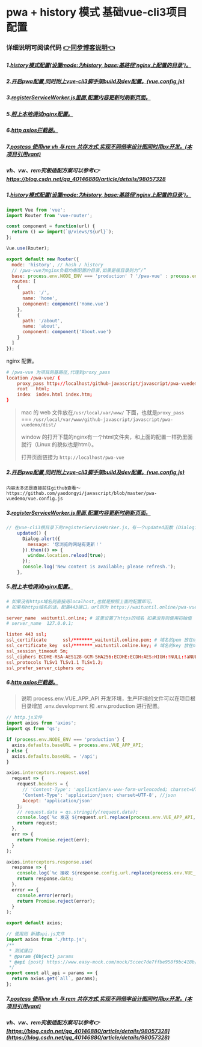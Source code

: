 <!--
 * @Author: yaodongyi
 * @Date: 2019-08-24 14:46:54
 * @Description: 基础vue-cli3项目配置
 -->

# pwa + history 模式 基础vue-cli3项目配置

### 详细说明可阅读代码 [👉同步博客说明👈](https://blog.csdn.net/qq_40146880/article/details/100078805)

##### 1.[history模式配置(设置mode:为history, base:基路径'nginx上配置的目录')。](./src/router.js)
##### 2.[开启pwa配置,同时附上vue-cli3脚手架build及dev配置。(vue.config,js)](./vue.config.js)
##### 3.[registerServiceWorker.js里面,配置内容更新时刷新页面。](./src/registerServiceWorker.js)
##### 5.[附上本地调试nginx配置。](./nginx.conf)

##### 6.[http axios拦截器。](./src/utils/http.js)
##### 7.[postcss 使用vw vh 与 rem 共存方式,实现不同倍率设计图同时用px开发。(本项目引用vant)](./postcss.config.js)
##### vh、vw、rem究极适配方案可以参考👉 https://blog.csdn.net/qq_40146880/article/details/98057328

##### 1.[history模式配置(设置mode:为history, base:基路径'nginx上配置的目录')。](https://github.com/yaodongyi/javascript/blob/master/pwa-vuedemo/src/router.js)
```javascript
import Vue from 'vue';
import Router from 'vue-router';

const component = function(url) {
  return () => import(`@/views/${url}`);
};

Vue.use(Router);

export default new Router({
  mode: 'history', // hash / history
  // /pwa-vue为nginx负载均衡配置的目录,如果是根目录则为“/”
  base: process.env.NODE_ENV === 'production' ? '/pwa-vue' : process.env.BASE_URL, 
  routes: [
    {
      path: '/',
      name: 'home',
      component: component('Home.vue')
    },
    {
      path: '/about',
      name: 'about',
      component: component('About.vue')
    }
  ]
});
```
nginx 配置。
```conf
# /pwa-vue 为项目的基路径,代理到proxy_pass
location /pwa-vue/ {
    proxy_pass http://localhost/github-javascript/javascript/pwa-vuedemo/dist/; # 放在nginx上的目录
    root   html;
    index  index.html index.htm;
}
```
> mac 的 web 文件放在`/usr/local/var/www/` 下面，也就是`proxy_pass` === `/usr/local/var/www/github-javascript/javascript/pwa-vuedemo/dist/`    
> 
> window 的打开下载的nginx有一个html文件夹，和上面的配置一样扔里面就行（Linux 的貌似也是html）。    
> 
> 打开页面链接为 `http://localhost/pwa-vue`    


##### 2.[开启pwa配置,同时附上vue-cli3脚手架build及dev配置。(vue.config,js)](https://github.com/yaodongyi/javascript/blob/master/pwa-vuedemo/vue.config.js)
```
内容太多还是直接前往github查看～
https://github.com/yaodongyi/javascript/blob/master/pwa-vuedemo/vue.config.js
```
##### 3.[registerServiceWorker.js里面,配置内容更新时刷新页面。](https://github.com/yaodongyi/javascript/blob/master/pwa-vuedemo/src/registerServiceWorker.js)
```javascript
// 在vue-cli3根目录下的registerServiceWorker.js，有一个updated函数 (Dialog为vant的弹出框)
    updated() {
      Dialog.alert({
        message: '您浏览的网站有更新！'
      }).then(() => {
        window.location.reload(true);
      });
      console.log('New content is available; please refresh.');
    },
```
##### 5.[附上本地调试nginx配置。](https://github.com/yaodongyi/javascript/blob/master/pwa-vuedemo/nginx.conf)
```conf
# 如果没有https域名则直接用localhost,也就是按照上面的配置即可。
# 如果有https域名的话，配置443端口，url则为 https://waituntil.online/pwa-vue

server_name  waituntil.online; # 这里设置了https的域名 如果没有则使用初始值
# server_name  127.0.0.1; 

listen 443 ssl;
ssl_certificate      ssl/*******_waituntil.online.pem; # 域名的pem 放在nginx下的ssl目录
ssl_certificate_key  ssl/*******_waituntil.online.key; # 域名的key 放在nginx下的ssl目录
ssl_session_timeout 5m;
ssl_ciphers ECDHE-RSA-AES128-GCM-SHA256:ECDHE:ECDH:AES:HIGH:!NULL:!aNULL:!MD5:!ADH:!RC4;
ssl_protocols TLSv1 TLSv1.1 TLSv1.2;
ssl_prefer_server_ciphers on;
```
##### 6.[http axios拦截器。](https://github.com/yaodongyi/javascript/blob/master/pwa-vuedemo/src/utils/http.js)
> 说明 process.env.VUE_APP_API 开发环境，生产环境的文件可以在项目根目录增加 .env.development 和 .env.production 进行配置。
```javascript
// http.js文件
import axios from 'axios';
import qs from 'qs';

if (process.env.NODE_ENV === 'production') {
  axios.defaults.baseURL = process.env.VUE_APP_API;
} else {
  axios.defaults.baseURL = '/api';
}

axios.interceptors.request.use(
  request => {
    request.headers = {
      // 'Content-Type': 'application/x-www-form-urlencoded; charset=UTF-8',
      'Content-Type': 'application/json; charset=UTF-8', //json
      Accept: 'application/json'
    };
    // request.data = qs.stringify(request.data);
    console.log(`%c 发送 ${request.url.replace(process.env.VUE_APP_API, '')} `, 'background:#00CC6E;color:#ffffff', request);
    return request;
  },
  err => {
    return Promise.reject(err);
  }
);

axios.interceptors.response.use(
  response => {
    console.log(`%c 接收 ${response.config.url.replace(process.env.VUE_APP_API, '')} `, 'background:#1E1E1E;color:#bada55', response);
    return response.data;
  },
  error => {
    console.error(error);
    return Promise.reject(error);
  }
);

export default axios;
```
```javascript
// 使用则 新建api.js文件
import axios from './http.js';
/**
 * 测试接口
 * @param {Object} params
 * @api {post} https://www.easy-mock.com/mock/5ccec7de7ffbe958f9bc418b/all
 */
export const all_api = params => {
  return axios.get(`all`, params);
};
```
##### 7.[postcss 使用vw vh 与 rem 共存方式,实现不同倍率设计图同时用px开发。(本项目引用vant)](https://github.com/yaodongyi/javascript/blob/master/pwa-vuedemo/postcss.config.js)
##### vh、vw、rem究极适配方案可以参考👉 [https://blog.csdn.net/qq_40146880/article/details/98057328](https://blog.csdn.net/qq_40146880/article/details/98057328)